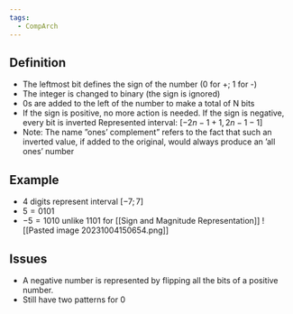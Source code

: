 ```yaml
---
tags:
  - CompArch
---
```

## Definition
- The leftmost bit defines the sign of the number (0 for +; 1 for -) 
- The integer is changed to binary (the sign is ignored)
- 0s are added to the left of the number to make a total of N bits 
- If the sign is positive, no more action is needed. If the sign is negative, every bit is inverted Represented interval: $[-2n−1 +1, 2n−1 -1]$ 
- Note: The name ”ones’ complement” refers to the fact that such an inverted value, if added to the original, would always produce an ’all ones’ number
## Example
- 4 digits represent interval $[-7;7]$
- $5 = 0101$
- $-5 = 1010$ unlike $1101$ for [[Sign and Magnitude Representation]]
![[Pasted image 20231004150654.png]]
## Issues
- A negative number is represented by flipping all the bits of a positive number.
- Still have two patterns for $0$